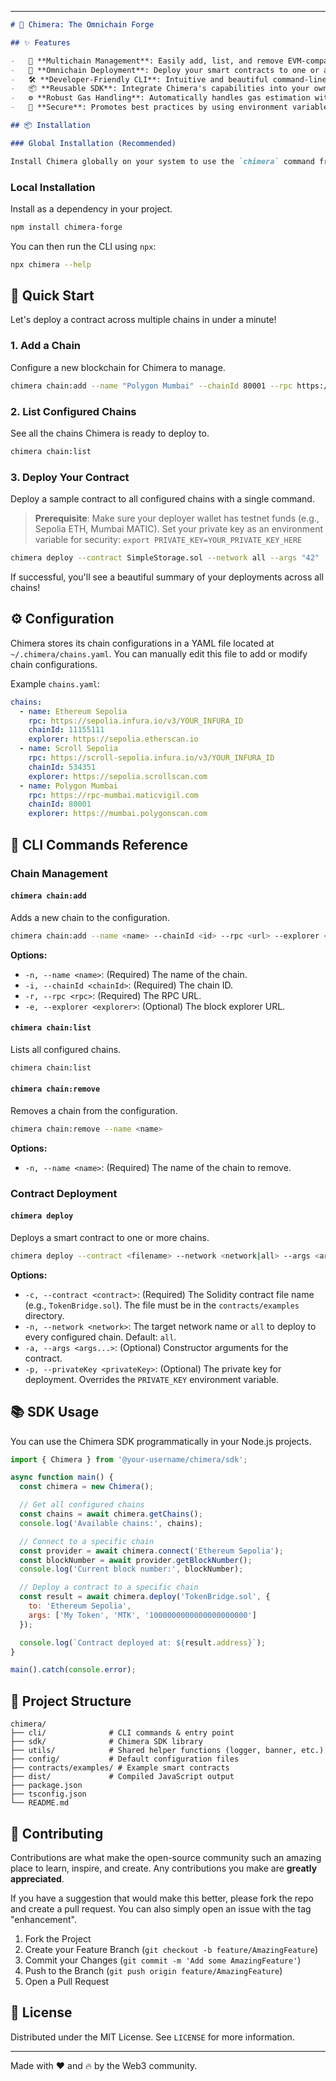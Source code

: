 



---

```markdown
# 🐉 Chimera: The Omnichain Forge

## ✨ Features

-   🔗 **Multichain Management**: Easily add, list, and remove EVM-compatible chain configurations.
-   🚀 **Omnichain Deployment**: Deploy your smart contracts to one or all configured networks simultaneously.
-   🛠️ **Developer-Friendly CLI**: Intuitive and beautiful command-line interface built with `commander.js`.
-   📦 **Reusable SDK**: Integrate Chimera's capabilities into your own Node.js projects.
-   ⚙️ **Robust Gas Handling**: Automatically handles gas estimation with fallback mechanisms for unreliable RPCs.
-   🔐 **Secure**: Promotes best practices by using environment variables for private keys.

## 📦 Installation

### Global Installation (Recommended)

Install Chimera globally on your system to use the `chimera` command from anywhere.
```


### Local Installation

Install as a dependency in your project.

```bash
npm install chimera-forge
```

You can then run the CLI using `npx`:

```bash
npx chimera --help
```

## 🚀 Quick Start

Let's deploy a contract across multiple chains in under a minute!

### 1. Add a Chain

Configure a new blockchain for Chimera to manage.

```bash
chimera chain:add --name "Polygon Mumbai" --chainId 80001 --rpc https://rpc-mumbai.maticvigil.com --explorer https://mumbai.polygonscan.com
```

### 2. List Configured Chains

See all the chains Chimera is ready to deploy to.

```bash
chimera chain:list
```

### 3. Deploy Your Contract

Deploy a sample contract to all configured chains with a single command.

> **Prerequisite**: Make sure your deployer wallet has testnet funds (e.g., Sepolia ETH, Mumbai MATIC). Set your private key as an environment variable for security:
> `export PRIVATE_KEY=YOUR_PRIVATE_KEY_HERE`

```bash
chimera deploy --contract SimpleStorage.sol --network all --args "42"
```

If successful, you'll see a beautiful summary of your deployments across all chains!

## ⚙️ Configuration

Chimera stores its chain configurations in a YAML file located at `~/.chimera/chains.yaml`. You can manually edit this file to add or modify chain configurations.

Example `chains.yaml`:

```yaml
chains:
  - name: Ethereum Sepolia
    rpc: https://sepolia.infura.io/v3/YOUR_INFURA_ID
    chainId: 11155111
    explorer: https://sepolia.etherscan.io
  - name: Scroll Sepolia
    rpc: https://scroll-sepolia.infura.io/v3/YOUR_INFURA_ID
    chainId: 534351
    explorer: https://sepolia.scrollscan.com
  - name: Polygon Mumbai
    rpc: https://rpc-mumbai.maticvigil.com
    chainId: 80001
    explorer: https://mumbai.polygonscan.com
```

## 📖 CLI Commands Reference

### Chain Management

#### `chimera chain:add`
Adds a new chain to the configuration.

```bash
chimera chain:add --name <name> --chainId <id> --rpc <url> --explorer <url>
```

**Options:**
-   `-n, --name <name>`: (Required) The name of the chain.
-   `-i, --chainId <chainId>`: (Required) The chain ID.
-   `-r, --rpc <rpc>`: (Required) The RPC URL.
-   `-e, --explorer <explorer>`: (Optional) The block explorer URL.

#### `chimera chain:list`
Lists all configured chains.

```bash
chimera chain:list
```

#### `chimera chain:remove`
Removes a chain from the configuration.

```bash
chimera chain:remove --name <name>
```

**Options:**
-   `-n, --name <name>`: (Required) The name of the chain to remove.

### Contract Deployment

#### `chimera deploy`
Deploys a smart contract to one or more chains.

```bash
chimera deploy --contract <filename> --network <network|all> --args <args...>
```

**Options:**
-   `-c, --contract <contract>`: (Required) The Solidity contract file name (e.g., `TokenBridge.sol`). The file must be in the `contracts/examples` directory.
-   `-n, --network <network>`: The target network name or `all` to deploy to every configured chain. Default: `all`.
-   `-a, --args <args...>`: (Optional) Constructor arguments for the contract.
-   `-p, --privateKey <privateKey>`: (Optional) The private key for deployment. Overrides the `PRIVATE_KEY` environment variable.

## 📚 SDK Usage

You can use the Chimera SDK programmatically in your Node.js projects.

```javascript
import { Chimera } from '@your-username/chimera/sdk';

async function main() {
  const chimera = new Chimera();

  // Get all configured chains
  const chains = await chimera.getChains();
  console.log('Available chains:', chains);

  // Connect to a specific chain
  const provider = await chimera.connect('Ethereum Sepolia');
  const blockNumber = await provider.getBlockNumber();
  console.log('Current block number:', blockNumber);

  // Deploy a contract to a specific chain
  const result = await chimera.deploy('TokenBridge.sol', {
    to: 'Ethereum Sepolia',
    args: ['My Token', 'MTK', '1000000000000000000000']
  });

  console.log(`Contract deployed at: ${result.address}`);
}

main().catch(console.error);
```

## 🧱 Project Structure

```
chimera/
├── cli/              # CLI commands & entry point
├── sdk/              # Chimera SDK library
├── utils/            # Shared helper functions (logger, banner, etc.)
├── config/           # Default configuration files
├── contracts/examples/ # Example smart contracts
├── dist/             # Compiled JavaScript output
├── package.json
├── tsconfig.json
└── README.md
```

## 🤝 Contributing

Contributions are what make the open-source community such an amazing place to learn, inspire, and create. Any contributions you make are **greatly appreciated**.

If you have a suggestion that would make this better, please fork the repo and create a pull request. You can also simply open an issue with the tag "enhancement".

1.  Fork the Project
2.  Create your Feature Branch (`git checkout -b feature/AmazingFeature`)
3.  Commit your Changes (`git commit -m 'Add some AmazingFeature'`)
4.  Push to the Branch (`git push origin feature/AmazingFeature`)
5.  Open a Pull Request

## 📄 License

Distributed under the MIT License. See `LICENSE` for more information.

---

Made with ❤️ and 🔥 by the Web3 community.
```
